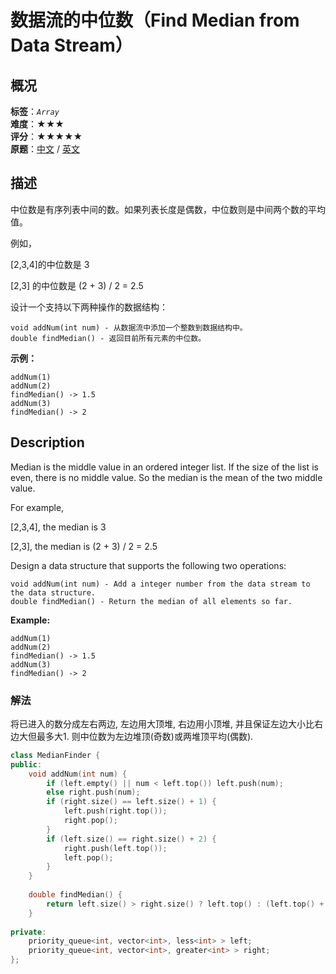 # 数据流的中位数（Find Median from Data Stream）
## 概况
**标签**：*`Array`*<br>
**难度**：★★★<br>
**评分**：★★★★★<br>
**原题**：[中文](https://leetcode-cn.com/problems/find-median-from-data-stream) / [英文](https://leetcode.com/problems/find-median-from-data-stream)
## 描述

中位数是有序列表中间的数。如果列表长度是偶数，中位数则是中间两个数的平均值。



例如，



[2,3,4]的中位数是 3



[2,3] 的中位数是 (2 + 3) / 2 = 2.5



设计一个支持以下两种操作的数据结构：

	void addNum(int num) - 从数据流中添加一个整数到数据结构中。
	double findMedian() - 返回目前所有元素的中位数。





**示例：**

```
addNum(1)
addNum(2)
findMedian() -> 1.5
addNum(3) 
findMedian() -> 2
```



## Description

Median is the middle value in an ordered integer list. If the size of the list is even, there is no middle value. So the median is the mean of the two middle value.

For example,



[2,3,4], the median is 3



[2,3], the median is (2 + 3) / 2 = 2.5



Design a data structure that supports the following two operations:


	void addNum(int num) - Add a integer number from the data stream to the data structure.
	double findMedian() - Return the median of all elements so far.





**Example:**

```
addNum(1)
addNum(2)
findMedian() -> 1.5
addNum(3) 
findMedian() -> 2
```


### 解法
将已进入的数分成左右两边, 左边用大顶堆, 右边用小顶堆, 并且保证左边大小比右边大但最多大1. 则中位数为左边堆顶(奇数)或两堆顶平均(偶数).
```c++
class MedianFinder {
public:
    void addNum(int num) {
        if (left.empty() || num < left.top()) left.push(num);
        else right.push(num);
        if (right.size() == left.size() + 1) {
            left.push(right.top());
            right.pop();
        }
        if (left.size() == right.size() + 2) {
            right.push(left.top());
            left.pop();
        }
    }
    
    double findMedian() {
        return left.size() > right.size() ? left.top() : (left.top() + right.top()) / 2.0;
    }
    
private:
    priority_queue<int, vector<int>, less<int> > left;
    priority_queue<int, vector<int>, greater<int> > right;
};
```